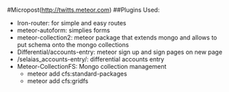 #Micropost(http://twitts.meteor.com)
##Plugins Used:
* Iron-router: for simple and easy routes
* meteor-autoform: simplies forms
* meteor-collection2: meteor package that extends mongo and allows to put schema onto the mongo collections
* Differential/accounts-entry: meteor sign up and sign pages on new page
* /selaias_accounts-entry/: differential accounts entry
* Meteor-CollectionFS: Mongo collection management
	- meteor add cfs:standard-packages
	- meteor add cfs:gridfs
